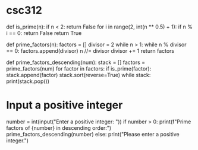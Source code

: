 # csc312
def is_prime(n):
    if n < 2:
        return False
    for i in range(2, int(n ** 0.5) + 1):
        if n % i == 0:
            return False
    return True

def prime_factors(n):
    factors = []
    divisor = 2
    while n > 1:
        while n % divisor == 0:
            factors.append(divisor)
            n //= divisor
        divisor += 1
    return factors

def prime_factors_descending(num):
    stack = []
    factors = prime_factors(num)
    for factor in factors:
        if is_prime(factor):
            stack.append(factor)
    stack.sort(reverse=True)
    while stack:
        print(stack.pop())

# Input a positive integer
number = int(input("Enter a positive integer: "))
if number > 0:
    print(f"Prime factors of {number} in descending order:")
    prime_factors_descending(number)
else:
    print("Please enter a positive integer.")
